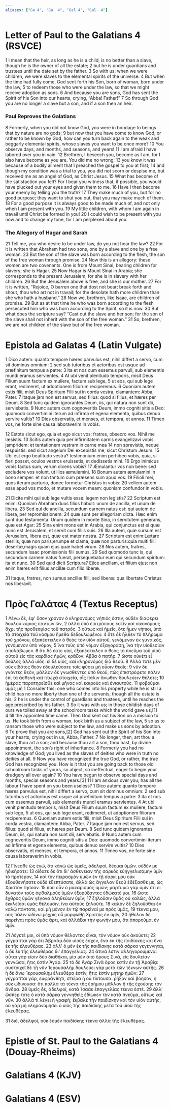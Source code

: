 ```yaml
---
aliases: ["Ga 4", "Ga. 4", "Gal 4", "Gal. 4"]
---
```



# Letter of Paul to the Galatians 4 (RSVCE)

1 I mean that the heir, as long as he is a child, is no better than a slave, though he is the owner of all the estate;
2 but he is under guardians and trustees until the date set by the father.
3 So with us; when we were children, we were slaves to the elemental spirits of the universe.
4 But when the time had fully come, God sent forth his Son, born of woman, born under the law,
5 to redeem those who were under the law, so that we might receive adoption as sons.
6 And because you are sons, God has sent the Spirit of his Son into our hearts, crying, “Abba! Father!”
7 So through God you are no longer a slave but a son, and if a son then an heir.
### Paul Reproves the Galatians
8 Formerly, when you did not know God, you were in bondage to beings that by nature are no gods;
9 but now that you have come to know God, or rather to be known by God, how can you turn back again to the weak and beggarly elemental spirits, whose slaves you want to be once more?
10 You observe days, and months, and seasons, and years!
11 I am afraid I have labored over you in vain.
12 Brethren, I beseech you, become as I am, for I also have become as you are. You did me no wrong;
13 you know it was because of a bodily ailment that I preached the gospel to you at first;
14 and though my condition was a trial to you, you did not scorn or despise me, but received me as an angel of God, as Christ Jesus.
15 What has become of the satisfaction you felt? For I bear you witness that, if possible, you would have plucked out your eyes and given them to me.
16 Have I then become your enemy by telling you the truth?
17 They make much of you, but for no good purpose; they want to shut you out, that you may make much of them.
18 For a good purpose it is always good to be made much of, and not only when I am present with you.
19 My little children, with whom I am again in travail until Christ be formed in you!
20 I could wish to be present with you now and to change my tone, for I am perplexed about you.
### The Allegory of Hagar and Sarah
21 Tell me, you who desire to be under law, do you not hear the law?
22 For it is written that Abraham had two sons, one by a slave and one by a free woman.
23 But the son of the slave was born according to the flesh, the son of the free woman through promise.
24 Now this is an allegory: these women are two covenants. One is from Mount Sinai, bearing children for slavery; she is Hagar.
25 Now Hagar is Mount Sinai in Arabia; she corresponds to the present Jerusalem, for she is in slavery with her children.
26 But the Jerusalem above is free, and she is our mother.
27 For it is written, “Rejoice, O barren one that dost not bear; break forth and shout, thou who art not in travail; for the desolate hath more children than she who hath a husband.”
28 Now we, brethren, like Isaac, are children of promise.
29 But as at that time he who was born according to the flesh persecuted him who was born according to the Spirit, so it is now.
30 But what does the scripture say? “Cast out the slave and her son; for the son of the slave shall not inherit with the son of the free woman.”
31 So, brethren, we are not children of the slave but of the free woman.


# Epistola ad Galatas 4 (Latin Vulgate)

1 Dico autem: quanto tempore hæres parvulus est, nihil differt a servo, cum sit dominus omnium:
2 sed sub tutoribus et actoribus est usque ad præfinitum tempus a patre:
3 ita et nos cum essemus parvuli, sub elementis mundi eramus servientes.
4 At ubi venit plenitudo temporis, misit Deus Filium suum factum ex muliere, factum sub lege,
5 ut eos, qui sub lege erant, redimeret, ut adoptionem filiorum reciperemus.
6 Quoniam autem estis filii, misit Deus Spiritum Filii sui in corda vestra, clamantem: Abba, Pater.
7 Itaque jam non est servus, sed filius: quod si filius, et hæres per Deum.
8 Sed tunc quidem ignorantes Deum, iis, qui natura non sunt dii, serviebatis.
9 Nunc autem cum cognoveritis Deum, immo cogniti sitis a Deo: quomodo convertimini iterum ad infirma et egena elementa, quibus denuo servire vultis?
10 Dies observatis, et menses, et tempora, et annos.
11 Timeo vos, ne forte sine causa laboraverim in vobis.

12 Estote sicut ego, quia et ego sicut vos: fratres, obsecro vos. Nihil me læsistis.
13 Scitis autem quia per infirmitatem carnis evangelizavi vobis jampridem: et tentationem vestram in carne mea
14 non sprevistis, neque respuistis: sed sicut angelum Dei excepistis me, sicut Christum Jesum.
15 Ubi est ergo beatitudo vestra? testimonium enim perhibeo vobis, quia, si fieri posset, oculos vestros eruissetis, et dedissetis mihi.
16 Ergo inimicus vobis factus sum, verum dicens vobis?
17 Æmulantur vos non bene: sed excludere vos volunt, ut illos æmulemini.
18 Bonum autem æmulamini in bono semper: et non tantum cum præsens sum apud vos.
19 Filioli mei, quos iterum parturio, donec formetur Christus in vobis:
20 vellem autem esse apud vos modo, et mutare vocem meam: quoniam confundor in vobis.

21 Dicite mihi qui sub lege vultis esse: legem non legistis?
22 Scriptum est enim: Quoniam Abraham duos filios habuit: unum de ancilla, et unum de libera.
23 Sed qui de ancilla, secundum carnem natus est: qui autem de libera, per repromissionem:
24 quæ sunt per allegoriam dicta. Hæc enim sunt duo testamenta. Unum quidem in monte Sina, in servitutem generans, quæ est Agar:
25 Sina enim mons est in Arabia, qui conjunctus est ei quæ nunc est Jerusalem, et servit cum filiis suis.
26 Illa autem, quæ sursum est Jerusalem, libera est, quæ est mater nostra.
27 Scriptum est enim:Lætare sterilis, quæ non paris;erumpe et clama, quæ non parturis:quia multi filii desertæ,magis quam ejus quæ habet virum.
28 Nos autem, fratres, secundum Isaac promissionis filii sumus.
29 Sed quomodo tunc is, qui secundum carnem natus fuerat, persequebatur eum qui secundum spiritum: ita et nunc.
30 Sed quid dicit Scriptura? Ejice ancillam, et filium ejus: non enim hæres erit filius ancillæ cum filio liberæ.

31 Itaque, fratres, non sumus ancillæ filii, sed liberæ: qua libertate Christus nos liberavit.


# Πρὸς Γαλάτας 4 (Textus Receptus)

1 Λέγω δέ, ἐφ' ὅσον χρόνον ὁ κληρονόμος νήπιός ἐστιν, οὐδὲν διαφέρει δούλου κύριος πάντων ὤν,
2 ἀλλὰ ὑπὸ ἐπιτρόπους ἐστὶν καὶ οἰκονόμους ἄχρι τῆς προθεσμίας τοῦ πατρός.
3 οὕτως καὶ ἡμεῖς, ὅτε ἦμεν νήπιοι, ὑπὸ τὰ στοιχεῖα τοῦ κόσμου ἤμεθα δεδουλωμένοι:
4 ὅτε δὲ ἦλθεν τὸ πλήρωμα τοῦ χρόνου, ἐξαπέστειλεν ὁ θεὸς τὸν υἱὸν αὐτοῦ, γενόμενον ἐκ γυναικός, γενόμενον ὑπὸ νόμον,
5 ἵνα τοὺς ὑπὸ νόμον ἐξαγοράσῃ, ἵνα τὴν υἱοθεσίαν ἀπολάβωμεν.
6 ὅτι δέ ἐστε υἱοί, ἐξαπέστειλεν ὁ θεὸς τὸ πνεῦμα τοῦ υἱοῦ αὐτοῦ εἰς τὰς καρδίας ἡμῶν, κρᾶζον: Αββα ὁ πατήρ.
7 ὥστε οὐκέτι εἶ δοῦλος ἀλλὰ υἱός: εἰ δὲ υἱός, καὶ κληρονόμος διὰ θεοῦ.
8 Ἀλλὰ τότε μὲν οὐκ εἰδότες θεὸν ἐδουλεύσατε τοῖς φύσει μὴ οὖσιν θεοῖς:
9 νῦν δὲ γνόντες θεόν, μᾶλλον δὲ γνωσθέντες ὑπὸ θεοῦ, πῶς ἐπιστρέφετε πάλιν ἐπὶ τὰ ἀσθενῆ καὶ πτωχὰ στοιχεῖα, οἷς πάλιν ἄνωθεν δουλεύειν θέλετε;
10 ἡμέρας παρατηρεῖσθε καὶ μῆνας καὶ καιροὺς καὶ ἐνιαυτούς.
11 φοβοῦμαι ὑμᾶς μή 
 1 Consider this; one who comes into his property while he is still a child has no more liberty than one of the servants, though all the estate is his;  2 he is under the control of guardians and trustees, until he reaches the age prescribed by his father.  3 So it was with us; in those childish days of ours we toiled away at the schoolroom tasks which the world gave us,[1]  4 till the appointed time came. Then God sent out his Son on a mission to us. He took birth from a woman, took birth as a subject of the law,  5 so as to ransom those who were subject to the law, and make us sons by adoption.  6 To prove that you are sons,[2] God has sent out the Spirit of his Son into your hearts, crying out in us, Abba, Father.  7 No longer, then, art thou a slave, thou art a son; and because thou art a son, thou hast, by divine appointment, the son’s right of inheritance.  8 Formerly you had no knowledge of God; you lived as the slaves of deities who were in truth no deities at all.  9 Now you have recognized the true God, or rather, the true God has recognized you. How is it that you are going back to those old schoolroom tasks of yours, so abject, so ineffectual, eager to begin your drudgery all over again?  10 You have begun to observe special days and months, special seasons and years.[3]  11 I am anxious over you; has all the labour I have spent on you been useless? 
 1 Dico autem: quanto tempore hæres parvulus est, nihil differt a servo, cum sit dominus omnium: 2 sed sub tutoribus et actoribus est usque ad præfinitum tempus a patre: 3 ita et nos cum essemus parvuli, sub elementis mundi eramus servientes. 4 At ubi venit plenitudo temporis, misit Deus Filium suum factum ex muliere, factum sub lege, 5 ut eos, qui sub lege erant, redimeret, ut adoptionem filiorum reciperemus. 6 Quoniam autem estis filii, misit Deus Spiritum Filii sui in corda vestra, clamantem: Abba, Pater. 7 Itaque jam non est servus, sed filius: quod si filius, et hæres per Deum. 8 Sed tunc quidem ignorantes Deum, iis, qui natura non sunt dii, serviebatis. 9 Nunc autem cum cognoveritis Deum, immo cogniti sitis a Deo: quomodo convertimini iterum ad infirma et egena elementa, quibus denuo servire vultis? 10 Dies observatis, et menses, et tempora, et annos. 11 Timeo vos, ne forte sine causa laboraverim in vobis.

12 Γίνεσθε ὡς ἐγώ, ὅτι κἀγὼ ὡς ὑμεῖς, ἀδελφοί, δέομαι ὑμῶν. οὐδέν με ἠδικήσατε:
13 οἴδατε δὲ ὅτι δι' ἀσθένειαν τῆς σαρκὸς εὐηγγελισάμην ὑμῖν τὸ πρότερον,
14 καὶ τὸν πειρασμὸν ὑμῶν ἐν τῇ σαρκί μου οὐκ ἐξουθενήσατε οὐδὲ ἐξεπτύσατε, ἀλλὰ ὡς ἄγγελον θεοῦ ἐδέξασθέ με, ὡς Χριστὸν Ἰησοῦν.
15 ποῦ οὖν ὁ μακαρισμὸς ὑμῶν; μαρτυρῶ γὰρ ὑμῖν ὅτι εἰ δυνατὸν τοὺς ὀφθαλμοὺς ὑμῶν ἐξορύξαντες ἐδώκατέ μοι.
16 ὥστε ἐχθρὸς ὑμῶν γέγονα ἀληθεύων ὑμῖν;
17 ζηλοῦσιν ὑμᾶς οὐ καλῶς, ἀλλὰ ἐκκλεῖσαι ὑμᾶς θέλουσιν, ἵνα αὐτοὺς ζηλοῦτε.
18 καλὸν δὲ ζηλοῦσθαι ἐν καλῷ πάντοτε, καὶ μὴ μόνον ἐν τῷ παρεῖναί με πρὸς ὑμᾶς,
19 τέκνα μου, οὓς πάλιν ὠδίνω μέχρις οὗ μορφωθῇ Χριστὸς ἐν ὑμῖν,
20 ἤθελον δὲ παρεῖναι πρὸς ὑμᾶς ἄρτι, καὶ ἀλλάξαι τὴν φωνήν μου, ὅτι ἀποροῦμαι ἐν ὑμῖν.

21 Λέγετέ μοι, οἱ ὑπὸ νόμον θέλοντες εἶναι, τὸν νόμον οὐκ ἀκούετε;
22 γέγραπται γὰρ ὅτι Ἀβραὰμ δύο υἱοὺς ἔσχεν, ἕνα ἐκ τῆς παιδίσκης καὶ ἕνα ἐκ τῆς ἐλευθέρας.
23 ἀλλ' ὁ μὲν ἐκ τῆς παιδίσκης κατὰ σάρκα γεγέννηται, ὁ δὲ ἐκ τῆς ἐλευθέρας δι' ἐπαγγελίας.
24 ἅτινά ἐστιν ἀλληγορούμενα: αὗται γάρ εἰσιν δύο διαθῆκαι, μία μὲν ἀπὸ ὄρους Σινᾶ, εἰς δουλείαν γεννῶσα, ἥτις ἐστὶν Ἁγάρ.
25 τὸ δὲ Ἁγὰρ Σινᾶ ὄρος ἐστὶν ἐν τῇ Ἀραβίᾳ: συστοιχεῖ δὲ τῇ νῦν Ἰερουσαλήμ δουλεύει γὰρ μετὰ τῶν τέκνων αὐτῆς.
26 ἡ δὲ ἄνω Ἰερουσαλὴμ ἐλευθέρα ἐστίν, ἥτις ἐστὶν μήτηρ ἡμῶν:
27 γέγραπται γάρ, εὐφράνθητι, στεῖρα ἡ οὐ τίκτουσα: ῥῆξον καὶ βόησον, ἡ οὐκ ὠδίνουσα: ὅτι πολλὰ τὰ τέκνα τῆς ἐρήμου μᾶλλον ἢ τῆς ἐχούσης τὸν ἄνδρα.
28 ὑμεῖς δέ, ἀδελφοί, κατὰ Ἰσαὰκ ἐπαγγελίας τέκνα ἐστέ.
29 ἀλλ' ὥσπερ τότε ὁ κατὰ σάρκα γεννηθεὶς ἐδίωκεν τὸν κατὰ πνεῦμα, οὕτως καὶ νῦν.
30 ἀλλὰ τί λέγει ἡ γραφή; ἔκβαλε τὴν παιδίσκην καὶ τὸν υἱὸν αὐτῆς, οὐ γὰρ μὴ κληρονομήσει ὁ υἱὸς τῆς παιδίσκης μετὰ τοῦ υἱοῦ τῆς ἐλευθέρας.

31 διό, ἀδελφοί, οὐκ ἐσμὲν παιδίσκης τέκνα ἀλλὰ τῆς ἐλευθέρας.


# Epistle of St. Paul to the Galatians 4 (Douay-Rheims)


# Galatians 4 (KJV)


# Galatians 4 (ESV)

